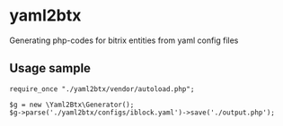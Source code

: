 # yaml2btx
Generating php-codes for bitrix entities from yaml config files

## Usage sample

```
require_once "./yaml2btx/vendor/autoload.php";

$g = new \Yaml2Btx\Generator();
$g->parse('./yaml2btx/configs/iblock.yaml')->save('./output.php');

```
